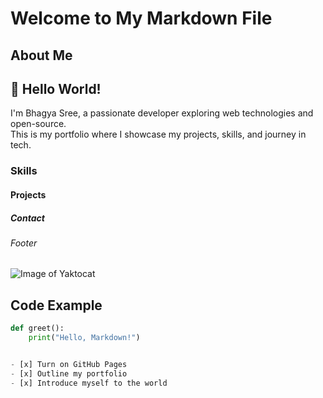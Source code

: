 # Welcome to My Markdown File
## About Me
## 👋 Hello World!

I'm Bhagya Sree, a passionate developer exploring web technologies and open-source.  
This is my portfolio where I showcase my projects, skills, and journey in tech.
### Skills
#### Projects
##### Contact
###### Footer
![Image of Yaktocat](https://octodex.github.com/images/yaktocat.png)
## Code Example

```python
def greet():
    print("Hello, Markdown!")


- [x] Turn on GitHub Pages  
- [x] Outline my portfolio  
- [x] Introduce myself to the world









